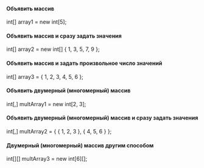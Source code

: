 #### Объявить массив
  int[] array1 = new int[5];

#### Объявить массив и сразу задать значения
  int[] array2 = new int[] { 1, 3, 5, 7, 9 };

#### Объявить массив и задать произвольное число значений
  int[] array3 = { 1, 2, 3, 4, 5, 6 };

#### Объявить двумерный (многомерный) массив
  int[,] multArray1 = new int[2, 3];

#### Объявить двумерный (многомерный) массив и сразу задать значения
  int[,] multArray2 = { { 1, 2, 3 }, { 4, 5, 6 } };

#### Двумерный (многомерный) массив другим способом
  int[][] multArray3 = new int[6][];

 
